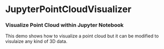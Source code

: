 # JupyterPointCloudVisualizer
### Visualize Point Cloud within Jupyter Notebook
This demo shows how to visualize a point cloud but it can be modified to visulaize any kind of 3D data.
